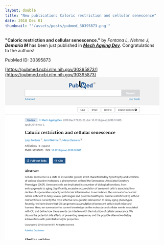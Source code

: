```yaml
---
layout: double
title: "New publication: Caloric restriction and cellular senescence"
date: 2018 Dec 01
thumbnail: "'/assets/posts/pubmed_30395873.png'"
---
```

<strong>"Caloric restriction and cellular senescence."</strong> by <em>Fontana L, Nehme J, <strong>Demaria M</strong></em>  has been just published in <em><strong><ins>Mech Ageing Dev</ins></strong></em>.
Congratulations to the authors!
    
PubMed ID: 30395873
    
[https://pubmed.ncbi.nlm.nih.gov/30395873/](https://pubmed.ncbi.nlm.nih.gov/30395873)
![](/assets/posts/pubmed_30395873.png)
